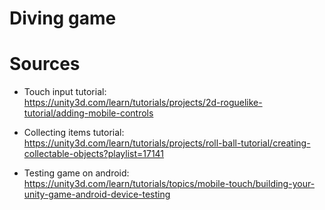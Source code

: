 # Diving game


# Sources

* Touch input tutorial:  
https://unity3d.com/learn/tutorials/projects/2d-roguelike-tutorial/adding-mobile-controls

* Collecting items tutorial:  
https://unity3d.com/learn/tutorials/projects/roll-ball-tutorial/creating-collectable-objects?playlist=17141

* Testing game on android:
https://unity3d.com/learn/tutorials/topics/mobile-touch/building-your-unity-game-android-device-testing
